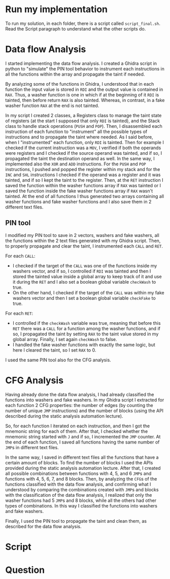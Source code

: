 # Run my implementation
To run my solution, in each folder, there is a script called `script_final.sh`.
Read the Script paragraph to understand what the other scripts do.

# Data flow Analysis
I started implementing the data flow analysis.
I created a Ghidra script in python to "simulate" the PIN tool behavior to instrument each instructions in all the functions within the array and propagate the taint if needed.

By analyzing some of the functions in Ghidra, I understood that in each function the input value is stored in `RDI` and the output value is contained in `RAX`.
Thus, a washer function is one in which if at the beginning of it `RDI` is tainted, then before return `RAX` is also tainted.
Whereas, in contrast, in a fake washer function `RAX` at the end is not tainted.

In my script I created 2 classes, a Registers class to manage the taint state of registers (at the start I supposed that only `RDI` is tainted), and the Stack class to handle stack operations (`PUSH` and `POP`).
Then, I disassembled each instruction of each function to "instrument" all the possible types of instructions and to propagate the taint where needed.
As I said before, when I "instrumented" each function, only `RDI` is tainted. 
Then for example I checked if the current instruction was a `MOV`, I verified if both the operands were registers and I checked if the source operand was tainted, and if so, I propagated the taint the destination operand as well. In the same way, I implemented also the `XOR` and `ADD` instructions.
For the `PUSH` and `POP` instructions, I pushed and popped the register within my stack and for the `INC` and `SHL` instructions I checked if the operand was a register and it was tainted, and if so I kept the taint to the register.
Then, at the `RET` instruction I saved the function within the washer functions array if `RAX` was tainted or I saved the function inside the fake washer functions array if `RAX` wasn't tainted.
At the end of all functions I thus generated two arrays containing all washer functions and fake washer functions and I also save them in 2 different text files.

## PIN tool
I modified my PIN tool to save in 2 vectors, washers and fake washers, all the functions within the 2 text files generated with my Ghidra script.
Then, to properly propagate and clear the taint, I instrumented each `CALL` and `RET`.

For each `CALL`:

- I checked if the target of the `CALL` was one of the functions inside my washers vector, and if so, I controlled if `RDI` was tainted and then I stored the tainted value inside a global array to keep track of it and use it during the `RET` and I also set a boolean global variable `checkWash` to true.
- On the other hand, I checked if the target of the `CALL` was within my fake washers vector and then I set a boolean global variable `checkFake` to true.

For each `RET`:

- I controlled if the `checkWash` variable was true, meaning that before this `RET` there was a `CALL` for a function among the washer functions, and if so, I propagated the taint by setting `RAX` to the taint value stored in my global array. Finally, I set again `checkWash` to false.
- I handled the fake washer functions with exactly the same logic, but here I cleared the taint, so I set `RAX` to 0.

I used the same PIN tool also for the CFG analysis.

# CFG Analysis
Having already done the data flow analysis, I had already classified the functions into washers and fake washers.
In my Ghidra script I extracted for each function 2 CFG properties: the number of edges (by counting the number of unique `JMP` instructions) and the number of blocks (using the API described during the static analysis automation lecture).

So, for each function I iterated on each instruction, and then I got the mnemonic string for each of them. After that, I checked whether the mnemonic string started with `J` and if so, I incremented the `JMP` counter.
At the end of each function, I saved all functions having the same number of `JMP`s in different text files.

In the same way, I saved in different text files all the functions that have a certain amount of blocks. To find the number of blocks I used the APIs provided during the static analysis automation lecture.
After that, I created all possible combinations between functions with 4, 5, and 6 `JMP`s and functions with 4, 5, 6, 7, and 8 blocks.
Then, by analyzing the `CFG`s of the functions classified with the data flow analysis, and confirming what I understood by comparing the combinations created with `JMP`s and blocks with the classification of the data flow analysis, I realized that only the washer functions had 5 `JMP`s and 8 blocks, while all the others had other types of combinations. In this way I classified the functions into washers and fake washers.

Finally, I used the PIN tool to propagate the taint and clean them, as described for the data flow analysis.

# Script

# Question
